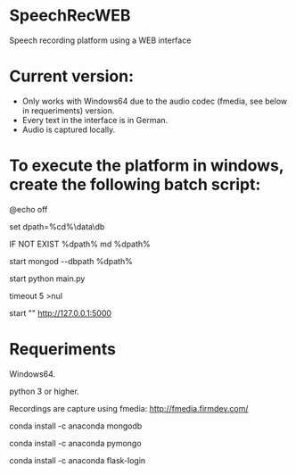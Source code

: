 # SpeechRecWEB
Speech recording platform using a WEB interface

# Current version:
- Only works with Windows64 due to the audio codec (fmedia, see below in requeriments) version.
- Every text in the interface is in German.
- Audio is captured locally.

# To execute the platform in windows, create the following batch script:
@echo off

set dpath=%cd%\data\db

IF NOT EXIST %dpath% md %dpath%

start mongod --dbpath %dpath%

start python main.py

timeout 5 >nul

start "" http://127.0.0.1:5000

# Requeriments
Windows64.

python 3 or higher.

Recordings are capture using fmedia: http://fmedia.firmdev.com/

conda install -c anaconda mongodb

conda install -c anaconda pymongo 

conda install -c anaconda flask-login 

